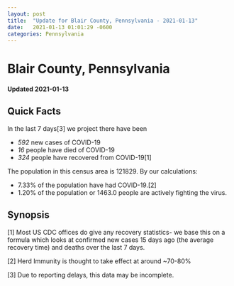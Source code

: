 ```yaml
---
layout: post
title:  "Update for Blair County, Pennsylvania - 2021-01-13"
date:   2021-01-13 01:01:29 -0600
categories: Pennsylvania
---
```


# Blair County, Pennsylvania
#### Updated 2021-01-13

## Quick Facts

In the last 7 days[3] we project there have been
- *592* new cases of COVID-19
- *16* people have died of COVID-19
- *324* people have recovered from COVID-19[1]

The population in this census area is 121829. By our calculations:
- 7.33% of the population have had COVID-19.[2]
- 1.20% of the population or 1463.0 people are actively fighting the virus.

## Synopsis




[1] Most US CDC offices do give any recovery statistics- we base this on a formula which looks at confirmed new cases
15 days ago (the average recovery time) and deaths over the last 7 days.

[2] Herd Immunity is thought to take effect at around ~70-80%

[3] Due to reporting delays, this data may be incomplete.
 
    
